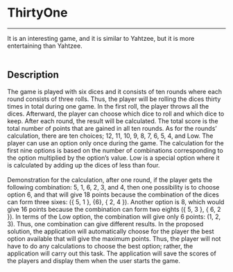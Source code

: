 # ThirtyOne
---
It is an interesting game, and it is similar to Yahtzee, but it is more entertaining than Yahtzee. <br/><br/>

## Description
The game is played with six dices and it consists of ten rounds where each round consists
of three rolls. Thus, the player will be rolling the dices thirty times in total during one
game. In the first roll, the player throws all the dices. Afterward, the player can choose
which dice to roll and which dice to keep. After each round, the result will be calculated.
The total score is the total number of points that are gained in all ten rounds. As for
the rounds’ calculation, there are ten choices; 12, 11, 10, 9, 8, 7, 6, 5, 4, and Low. The
player can use an option only once during the game. The calculation for the first nine
options is based on the number of combinations corresponding to the option multiplied
by the option’s value. Low is a special option where it is calculated by adding up the dices
of less than four. <br/><br/>
Demonstration for the calculation, after one round, if the player gets the following
combination: 5, 1, 6, 2, 3, and 4, then one possibility is to choose option 6, and that will
give 18 points because the combination of the dices can form three sixes: ({ 5, 1 }, {6},
{ 2, 4 }). Another option is 8, which would give 16 points because the combination can
form two eights ({ 5, 3 }, { 6, 2 }). In terms of the Low option, the combination will give
only 6 points: (1, 2, 3). Thus, one combination can give different results. In the proposed
solution, the application will automatically choose for the player the best option available
that will give the maximum points. Thus, the player will not have to do any calculations
to choose the best option; rather, the application will carry out this task.
The application will save the scores of the players and display them when the user
starts the game. 
